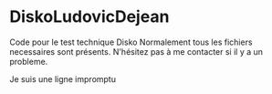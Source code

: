 # DiskoLudovicDejean

Code pour le test technique Disko
Normalement tous les fichiers necessaires sont présents.
N'hésitez pas à me contacter si il y a un probleme.

Je suis une ligne impromptu